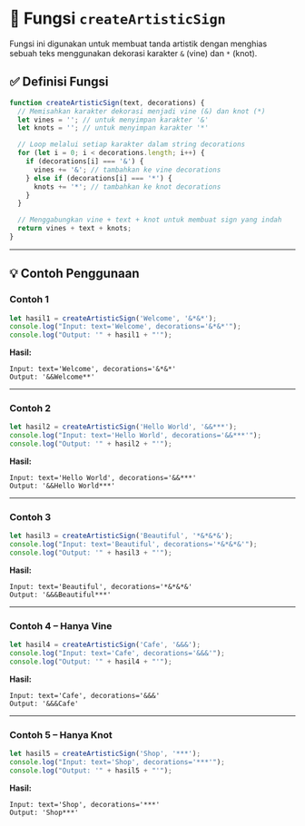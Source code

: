 
# 📌 Fungsi `createArtisticSign`

Fungsi ini digunakan untuk membuat tanda artistik dengan menghias sebuah teks menggunakan dekorasi karakter `&` (vine) dan `*` (knot).

## ✅ Definisi Fungsi

```javascript
function createArtisticSign(text, decorations) {
  // Memisahkan karakter dekorasi menjadi vine (&) dan knot (*)
  let vines = ''; // untuk menyimpan karakter '&'
  let knots = ''; // untuk menyimpan karakter '*'

  // Loop melalui setiap karakter dalam string decorations
  for (let i = 0; i < decorations.length; i++) {
    if (decorations[i] === '&') {
      vines += '&'; // tambahkan ke vine decorations
    } else if (decorations[i] === '*') {
      knots += '*'; // tambahkan ke knot decorations
    }
  }

  // Menggabungkan vine + text + knot untuk membuat sign yang indah
  return vines + text + knots;
}
```

---

## 💡 Contoh Penggunaan

### Contoh 1

```javascript
let hasil1 = createArtisticSign('Welcome', '&*&*');
console.log("Input: text='Welcome', decorations='&*&*'");
console.log("Output: '" + hasil1 + "'");
```

**Hasil:**
```
Input: text='Welcome', decorations='&*&*'
Output: '&&Welcome**'
```

---

### Contoh 2

```javascript
let hasil2 = createArtisticSign('Hello World', '&&***');
console.log("Input: text='Hello World', decorations='&&***'");
console.log("Output: '" + hasil2 + "'");
```

**Hasil:**
```
Input: text='Hello World', decorations='&&***'
Output: '&&Hello World***'
```

---

### Contoh 3

```javascript
let hasil3 = createArtisticSign('Beautiful', '*&*&*&');
console.log("Input: text='Beautiful', decorations='*&*&*&'");
console.log("Output: '" + hasil3 + "'");
```

**Hasil:**
```
Input: text='Beautiful', decorations='*&*&*&'
Output: '&&&Beautiful***'
```

---

### Contoh 4 – Hanya Vine

```javascript
let hasil4 = createArtisticSign('Cafe', '&&&');
console.log("Input: text='Cafe', decorations='&&&'");
console.log("Output: '" + hasil4 + "'");
```

**Hasil:**
```
Input: text='Cafe', decorations='&&&'
Output: '&&&Cafe'
```

---

### Contoh 5 – Hanya Knot

```javascript
let hasil5 = createArtisticSign('Shop', '***');
console.log("Input: text='Shop', decorations='***'");
console.log("Output: '" + hasil5 + "'");
```

**Hasil:**
```
Input: text='Shop', decorations='***'
Output: 'Shop***'
```
